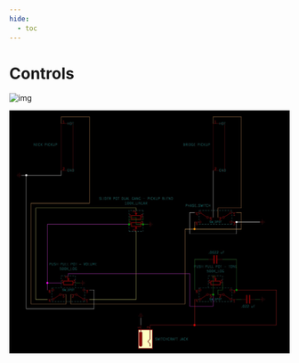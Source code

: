 ```yaml
---
hide:
  - toc
---
```


# Controls


![img](images/renders/45.png)

![img](images/Wiring_Diagram.jpg)

